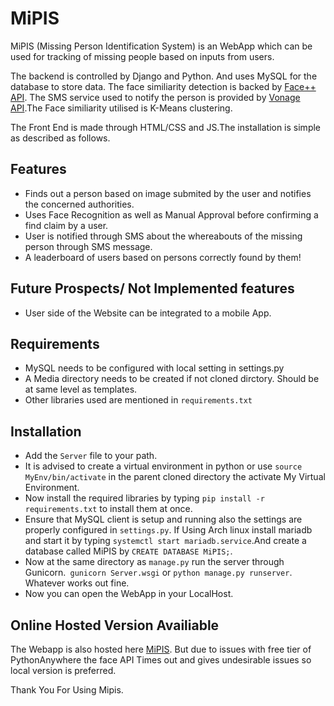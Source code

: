 # MiPIS
MiPIS (Missing Person Identification System) is an WebApp which can be used for tracking of missing people based on inputs from users. 

The backend is controlled by Django and Python. And uses MySQL for the database to store data. The face similiarity detection is backed by [Face++ API](https://www.faceplusplus.com/face-comparing/#demo). The SMS service used to notify the person is provided by [Vonage API](https://www.vonage.com/).The Face similiarity utilised is K-Means clustering.

The Front End is made through HTML/CSS and JS.The installation is simple as described as follows.

Features
--------
* Finds out a person based on image submited by the user and notifies the concerned authorities.
* Uses Face Recognition as well as Manual Approval before confirming a find claim by a user.
* User is notified through SMS about the whereabouts of the missing person through SMS message.
* A leaderboard of users based on persons correctly found by them!

Future Prospects/ Not Implemented features
------------------------------------------
* User side of the Website can be integrated to a mobile App.

Requirements
-------------
* MySQL needs to be configured with local setting in settings.py
* A Media directory needs to be created if not cloned dirctory. Should be at same level as templates. 
* Other libraries used are mentioned in `requirements.txt`

Installation
------------
* Add the `Server` file to your path.
* It is advised to create a virtual environment in python or use `source MyEnv/bin/activate` in the parent cloned directory the activate My Virtual Environment.
* Now install the required libraries by typing `pip install -r requirements.txt` to install them at once.
* Ensure that MySQL client is setup and running also the settings are properly configured in `settings.py`. If Using Arch linux install mariadb and start it by typing `systemctl start mariadb.service`.And create a database called MiPIS by `CREATE DATABASE MiPIS;`.
* Now at the same directory as `manage.py` run the server through Gunicorn.` gunicorn Server.wsgi` or `python manage.py runserver`. Whatever works out fine.
* Now you can open the WebApp in your LocalHost.

Online Hosted Version Availiable
-------------------------
The Webapp is also hosted here [MiPIS](http://mahakaal17.pythonanywhere.com/). But due to issues with free tier  of PythonAnywhere the face API Times out and gives undesirable issues so local version is preferred.

Thank You For Using Mipis.

